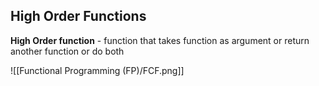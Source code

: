 ## High Order Functions

**High Order function** - function that takes function as argument or return another function or do both

![[Functional Programming (FP)/FCF.png]]